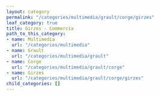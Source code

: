 ```yaml
---
layout: category
permalink: "/categories/multimedia/grault/corge/girzes"
leaf_category: true
title: Girzes - Commercia
path_to_this_category:
- name: Multimedia
  url: "/categories/multimedia"
- name: Grault
  url: "/categories/multimedia/grault"
- name: Corge
  url: "/categories/multimedia/grault/corge"
- name: Girzes
  url: "/categories/multimedia/grault/corge/girzes"
child_categories: []
---
```

